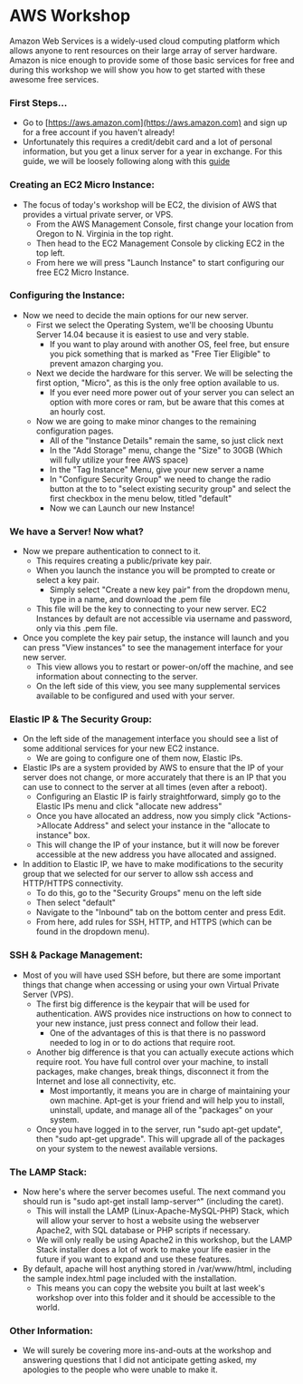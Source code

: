 # AWS Workshop

Amazon Web Services is a widely-used cloud computing platform which allows anyone to rent resources on their large array of server hardware. Amazon is nice enough to provide some of those basic services for free and during this workshop we will show you how to get started with these awesome free services.

### First Steps...

- Go to [https://aws.amazon.com](https://aws.amazon.com) and sign up for a free account if you haven't already!
- Unfortunately this requires a credit/debit card and a lot of personal information, but you get a linux server for a year in exchange.
For this guide, we will be loosely following along with this [guide](http://www.chrishjorth.com/blog/free-aws-ec2-ubuntu-apache-php-mysql-setup/)

### Creating an EC2 Micro Instance:

- The focus of today's workshop will be EC2, the division of AWS that provides a virtual private server, or VPS.
	- From the AWS Management Console, first change your location from Oregon to N. Virginia in the top right.
	- Then head to the EC2 Management Console by clicking EC2 in the top left.
	- From here we will press "Launch Instance" to start configuring our free EC2 Micro Instance.

### Configuring the Instance:

- Now we need to decide the main options for our new server.
	- First we select the Operating System, we'll be choosing Ubuntu Server 14.04 because it is easiest to use and very stable.
		- If you want to play around with another OS, feel free, but ensure you pick something that is marked as "Free Tier Eligible" to prevent amazon charging you.
	- Next we decide the hardware for this server. We will be selecting the first option, "Micro", as this is the only free option available to us.
		- If you ever need more power out of your server you can select an option with more cores or ram, but be aware that this comes at an hourly cost.
	- Now we are going to make minor changes to the remaining configuration pages.
		- All of the "Instance Details" remain the same, so just click next
		- In the "Add Storage" menu, change the "Size" to 30GB (Which will fully utilize your free AWS space)
		- In the "Tag Instance" Menu, give your new server a name
		- In "Configure Security Group" we need to change the radio button at the to to "select existing security group" and select the first checkbox in the menu below, titled "default"
		- Now we can Launch our new Instance!

### We have a Server! Now what?
- Now we prepare authentication to connect to it.
	- This requires creating a public/private key pair.
	- When you launch the instance you will be prompted to create or select a key pair.
		- Simply select "Create a new key pair" from the dropdown menu, type in a name, and download the .pem file
	- This file will be the key to connecting to your new server. EC2 Instances by default are not accessible via username and password, only via this .pem file.
- Once you complete the key pair setup, the instance will launch and you can press "View instances" to see the management interface for your new server.
	- This view allows you to restart or power-on/off the machine, and see information about connecting to the server.
	- On the left side of this view, you see many supplemental services available to be configured and used with your server.

### Elastic IP & The Security Group:
- On the left side of the management interface you should see a list of some additional services for your new EC2 instance.
	- We are going to configure one of them now, Elastic IPs.
- Elastic IPs are a system provided by AWS to ensure that the IP of your server does not change, or more accurately that there is an IP that you can use to connect to the server at all times (even after a reboot).
	- Configuring an Elastic IP is fairly straightforward, simply go to the Elastic IPs menu and click "allocate new address"
	- Once you have allocated an address, now you simply click "Actions->Allocate Address" and select your instance in the "allocate to instance" box.
	- This will change the IP of your instance, but it will now be forever accessible at the new address you have allocated and assigned.
- In addition to Elastic IP, we have to make modifications to the security group that we selected for our server to allow ssh access and HTTP/HTTPS connectivity.
	- To do this, go to the "Security Groups" menu on the left side
	- Then select "default"
	- Navigate to the "Inbound" tab on the bottom center and press Edit.
	- From here, add rules for SSH, HTTP, and HTTPS (which can be found in the dropdown menu).

### SSH & Package Management:
- Most of you will have used SSH before, but there are some important things that change when accessing or using your own Virtual Private Server (VPS).
	- The first big difference is the keypair that will be used for authentication. AWS provides nice instructions on how to connect to your new instance, just press connect and follow their lead.
		- One of the advantages of this is that there is no password needed to log in or to do actions that require root.
	- Another big difference is that you can actually execute actions which require root. You have full control over your machine, to install packages, make changes, break things, disconnect it from the Internet and lose all connectivity, etc.
		- Most importantly, it means you are in charge of maintaining your own machine. Apt-get is your friend and will help you to install, uninstall, update, and manage all of the "packages" on your system.
	- Once you have logged in to the server, run "sudo apt-get update", then "sudo apt-get upgrade". This will upgrade all of the packages on your system to the newest available versions.

### The LAMP Stack:
- Now here's where the server becomes useful. The next command you should run is "sudo apt-get install lamp-server^" (including the caret).
	- This will install the LAMP (Linux-Apache-MySQL-PHP) Stack, which will allow your server to host a website using the webserver Apache2, with SQL database or PHP scripts if necessary.
	- We will only really be using Apache2 in this workshop, but the LAMP Stack installer does a lot of work to make your life easier in the future if you want to expand and use these features.
- By default, apache will host anything stored in /var/www/html, including the sample index.html page included with the installation.
	- This means you can copy the website you built at last week's workshop over into this folder and it should be accessible to the world.

### Other Information:
- We will surely be covering more ins-and-outs at the workshop and answering questions that I did not anticipate getting asked, my apologies to the people who were unable to make it.